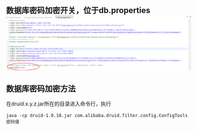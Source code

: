 ## 数据库密码加密开关，位于db.properties![](/assets/dbpwd_encrypt.png)

## 数据库密码加密方法

在druid.x.y.z.jar所在的目录进入命令行，执行

```
java -cp druid-1.0.18.jar com.alibaba.druid.filter.config.ConfigTools 密码值
```



